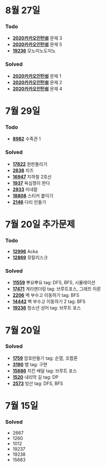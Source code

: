 # 8월 27일
### Todo
- [**2020카카오인턴쉽**](https://programmers.co.kr/learn/courses/30/lessons/67258) 문제 3
- [**2020카카오인턴쉽**](https://programmers.co.kr/learn/courses/30/lessons/67260) 문제 5  
- [**19236**](https://www.acmicpc.net/problem/19235) 모노미노도미노

### Solved
- [**2020카카오인턴쉽**](https://programmers.co.kr/learn/courses/30/lessons/67256) 문제 1
- [**2020카카오인턴쉽**](https://programmers.co.kr/learn/courses/30/lessons/67257) 문제 2
- [**2020카카오인턴쉽**](https://programmers.co.kr/learn/courses/30/lessons/67259) 문제 4

# 7월 29일
### Todo
- [**8982**](https://www.acmicpc.net/problem/8982) 수족관 1

### Solved
- [**17822**](https://www.acmicpc.net/problem/17822) 원판돌리기
- [**2638**](https://www.acmicpc.net/problem/2638) 치즈
- [**16947**](https://www.acmicpc.net/problem/16947) 지하철 2호선
- [**1937**](https://www.acmicpc.net/problem/1937) 욕심쟁이 판다
- [**2933**](https://www.acmicpc.net/problem/2933) 미네랄
- [**18808**](https://www.acmicpc.net/problem/18808) 스티커 붙이기
- [**2146**](https://www.acmicpc.net/problem/2146) 다리 만들기

# 7월 20일 추가문제

### Todo
- [**12996**](https://www.acmicpc.net/problem/12996) Acka
- [**12869**](https://www.acmicpc.net/problem/12869) 뮤탈리스크

### Solved
- [**11559**](https://www.acmicpc.net/problem/11559) 뿌요뿌요 tag: DFS, BFS, 시뮬레이션
- [**17471**](https://www.acmicpc.net/problem/17471) 게리맨더링 tag: 브루트포스, 그래프 이론
- [**2206**](https://www.acmicpc.net/problem/2206) 벽 부수고 이동하기 tag: BFS
- [**14442**](https://www.acmicpc.net/problem/14442) 벽 부수고 이동하기 2 tag: BFS
- [**19236**](https://www.acmicpc.net/problem/19236) 청소년 상어 tag: 브루트 포스

# 7월 20일

### Solved
- [**1759**](https://www.acmicpc.net/problem/1759) 암호만들기 tag: 순열, 조합론   
- [**3190**](https://www.acmicpc.net/problem/3190) 뱀 tag: 구현   
- [**15686**](https://www.acmicpc.net/problem/15686) 치킨 배달 tag: 브루트 포스   
- [**1520**](https://www.acmicpc.net/problem/1520) 내리막 길 tag: DP    
- [**2573**](https://www.acmicpc.net/problem/2573) 빙산 tag: DFS, BFS  


# 7월 15일

### Solved
- 2667
- 1260
- 1012
- 19237
- 19238
- 15683
